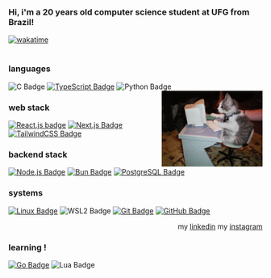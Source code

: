 
### Hi, i'm a 20 years old computer science student at UFG from Brazil!
[![wakatime](https://wakatime.com/badge/user/c1054241-c005-4f30-bee2-f1689db4f8f4.svg)](https://wakatime.com/@c1054241-c005-4f30-bee2-f1689db4f8f4)
#

### languages
![C Badge](https://img.shields.io/badge/C-007AFF?-style=flat&logo=c&logoColor=white)
[![TypeScript Badge](https://img.shields.io/badge/typescript-007ACC?style=flat&logo=typescript&logoColor=white)](https://www.typescriptlang.org/)
![Python Badge](https://img.shields.io/badge/python-6DA55F?style=flat&logo=python&logoColor=white)
<img align="right" src="static/giphy.gif" alt="cat" width="200">



### web stack
[![React.js badge](https://img.shields.io/badge/react.js-20232A?style=flat&logo=react&logoColor=61DAFB)](https://react.dev/)
[![Next.js Badge](https://img.shields.io/badge/nuxt.js-black?style=flat&logo=next.js&logoColor=white)](https://nextjs.org/)
[![TailwindCSS Badge](https://img.shields.io/badge/tailwind_css-38B2AC?style=flat&logo=tailwind-css&logoColor=white)](https://tailwindcss.com/)

### backend stack 
[![Node.js Badge](https://img.shields.io/badge/node.js-6DA55F?style=flat&logo=node.js&logoColor=white)](https://nodejs.org/)
[![Bun Badge](https://img.shields.io/badge/bun-%23000000.svg?style=flat&logo=bun&logoColor=white)](https://bun.sh/)
[![PostgreSQL Badge](https://img.shields.io/badge/postgres-%23316192.svg?style=flat&logo=postgresql&logoColor=white)](https://www.postgresql.org/)

### systems

[![Linux Badge](https://img.shields.io/badge/linux-FCC624?style=flat&logo=linux&logoColor=black)](https://wikipedia.org/wiki/Linux)
![WSL2 Badge](https://img.shields.io/badge/wsl2-0078D6?style=flat&logo=windows&logoColor=white)
[![Git Badge](https://img.shields.io/badge/git-%23F05033.svg?style=flat&logo=git&logoColor=white)](https://git-scm.com/)
[![GitHub Badge](https://img.shields.io/badge/github-%23121011.svg?style=flat&logo=github&logoColor=white)](https://github.com/)
<p align="right">
    my <a href='https://www.linkedin.com/in/matheus-henrique-rodrigues-magalh%C3%A3es'> linkedin</a> 
    my <a href='https://www.instagram.com/matheushr.m'> instagram </a> 
</p>

### learning !
[![Go Badge](https://img.shields.io/badge/go-00ADD8?style=flat&logo=go&logoColor=white)](https://go.dev/)
![Lua Badge](https://img.shields.io/badge/lua-%23316192.svg?-style=flat&logo=lua&logoColor=white)
 
#
